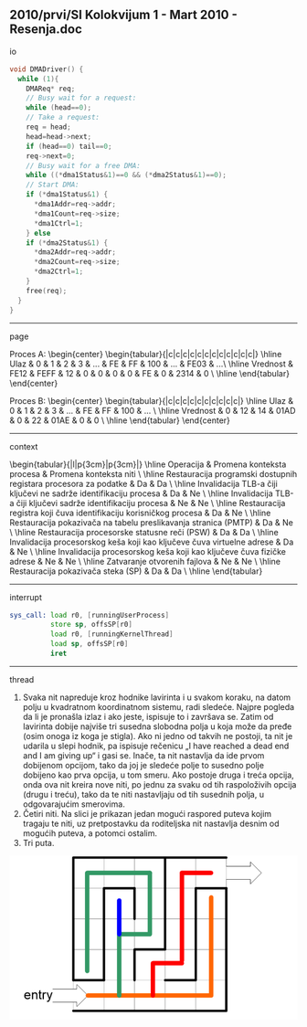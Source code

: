 2010/prvi/SI Kolokvijum 1 - Mart 2010 - Resenja.doc
--------------------------------------------------------------------------------
io

```cpp
void DMADriver() {
  while (1){
    DMAReq* req;
    // Busy wait for a request:
    while (head==0);
    // Take a request:
    req = head;
    head=head->next;
    if (head==0) tail==0;
    req->next=0;
    // Busy wait for a free DMA:
    while ((*dma1Status&1)==0 && (*dma2Status&1)==0);
    // Start DMA:
    if (*dma1Status&1) {
      *dma1Addr=req->addr;
      *dma1Count=req->size;
      *dma1Ctrl=1;
    } else
    if (*dma2Status&1) {
      *dma2Addr=req->addr;
      *dma2Count=req->size;
      *dma2Ctrl=1;
    }
    free(req);
  }
}
```
--------------------------------------------------------------------------------
page

Proces A:
\begin{center}
\begin{tabular}{|c|c|c|c|c|c|c|c|c|c|c|c|}
\hline
Ulaz & 0 & 1 & 2  & 3 & ... & FE & FF & 100 & ... & FE03 & ...\\
\hline
Vrednost & FE12 & FEFF & 12 & 0 & 0 & 0 & 0 & FE & 0 & 2314 & 0 \\
\hline
\end{tabular}
\end{center}

Proces B:
\begin{center}
\begin{tabular}{|c|c|c|c|c|c|c|c|c|c|}
\hline
Ulaz & 0 & 1 & 2  & 3 & ... & FE & FF & 100 & ... \\
\hline
Vrednost & 0 & 12 & 14 & 01AD & 0 & 22 & 01AE & 0 & 0 \\
\hline
\end{tabular}
\end{center}

--------------------------------------------------------------------------------
context

\begin{tabular}{|l|p{3cm}|p{3cm}|}
\hline
Operacija & Promena konteksta procesa & Promena konteksta niti \\
\hline
Restauracija programski dostupnih registara procesora za podatke & Da & Da \\
\hline
Invalidacija TLB-a čiji ključevi ne sadrže identifikaciju procesa & Da & Ne \\
\hline
Invalidacija TLB-a čiji ključevi sadrže identifikaciju procesa & Ne & Ne \\
\hline
Restauracija registra koji čuva identifikaciju korisničkog procesa & Da & Ne \\
\hline
Restauracija pokazivača na tabelu preslikavanja stranica (PMTP) & Da & Ne \\
\hline
Restauracija procesorske statusne reči (PSW) & Da & Da \\
\hline
Invalidacija procesorskog keša koji kao ključeve čuva virtuelne adrese & Da & Ne \\
\hline
Invalidacija procesorskog keša koji kao ključeve čuva fizičke adrese & Ne & Ne \\
\hline
Zatvaranje otvorenih fajlova & Ne & Ne \\
\hline
Restauracija pokazivača steka (SP) & Da & Da \\
\hline
\end{tabular}

--------------------------------------------------------------------------------
interrupt

```asm
sys_call: load r0, [runningUserProcess]
          store sp, offsSP[r0]
          load r0, [runningKernelThread]
          load sp, offsSP[r0]
          iret
```

--------------------------------------------------------------------------------
thread

1. Svaka nit napreduje kroz hodnike lavirinta i u svakom koraku, na datom polju u
kvadratnom koordinatnom sistemu, radi sledeće. Najpre pogleda da li je pronašla izlaz i ako
jeste, ispisuje to i završava se. Zatim od lavirinta dobije najviše tri susedna slobodna polja u
koja može da pređe (osim onoga iz koga je stigla). Ako ni jedno od takvih ne postoji, ta nit je
udarila u slepi hodnik, pa ispisuje rečenicu „I have reached a dead end and I am giving up“ i
gasi se. Inače, ta nit nastavlja da ide prvom dobijenom opcijom, tako da joj je sledeće polje to
susedno polje dobijeno kao prva opcija, u tom smeru. Ako postoje druga i treća opcija, onda
ova nit kreira nove niti, po jednu za svaku od tih raspoloživih opcija (drugu i treću), tako da te
niti nastavljaju od tih susednih polja, u odgovarajućim smerovima.
2. Četiri niti. Na slici je prikazan jedan mogući raspored puteva kojim tragaju te niti, uz
pretpostavku da roditeljska nit nastavlja desnim od mogućih puteva, a potomci ostalim.
3. Tri puta.

![Rešenje](images/2010/03-k1-5-s2.png)
